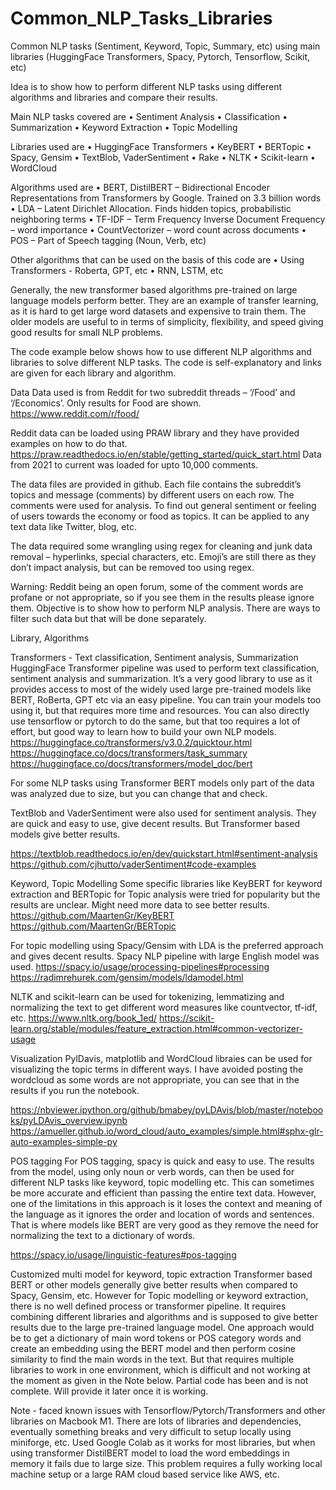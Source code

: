 # Common_NLP_Tasks_Libraries
Common NLP tasks (Sentiment, Keyword, Topic, Summary, etc) using main libraries (HuggingFace Transformers, Spacy, Pytorch, Tensorflow, Scikit, etc)

Idea is to show how to perform different NLP tasks using different algorithms and libraries and compare their results. 

Main NLP tasks covered are 
•	Sentiment Analysis
•	Classification
•	Summarization
•	Keyword Extraction
•	Topic Modelling

Libraries used are 
•	HuggingFace Transformers
•	KeyBERT
•	BERTopic
•	Spacy, Gensim
•	TextBlob, VaderSentiment
•	Rake
•	NLTK
•	Scikit-learn
•	WordCloud

Algorithms used are
•	BERT, DistilBERT – Bidirectional Encoder Representations from Transformers by Google. Trained on 3.3 billion words
•	LDA – Latent Dirichlet Allocation. Finds hidden topics, probabilistic neighboring terms
•	TF-IDF – Term Frequency Inverse Document Frequency – word importance 
•	CountVectorizer – word count across documents 
•	POS – Part of Speech tagging (Noun, Verb, etc)

Other algorithms that can be used on the basis of this code are 
•	Using Transformers - Roberta, GPT, etc
•	RNN, LSTM, etc

Generally, the new transformer based algorithms pre-trained on large language models perform better. They are an example of transfer learning, as it is hard to get large word datasets and expensive to train them. 
The older models are useful to in terms of simplicity, flexibility, and speed giving good results for small NLP problems.

The code example below shows how to use different NLP algorithms and libraries to solve different NLP tasks. The code is self-explanatory and links are given for each library and algorithm. 

Data
Data used is from Reddit for two subreddit threads – ‘/Food’ and ‘/Economics’. 
Only results for Food are shown. https://www.reddit.com/r/food/ 

Reddit data can be loaded using PRAW library and they have provided examples on how to do that. https://praw.readthedocs.io/en/stable/getting_started/quick_start.html 
Data from 2021 to current was loaded for upto 10,000 comments.

The data files are provided in github. Each file contains the subreddit’s topics and message (comments) by different users on each row. The comments were used for analysis. To find out general sentiment or feeling of users towards the economy or food as topics.  It can be applied to any text data like Twitter, blog, etc.

The data required some wrangling using regex for cleaning and junk data removal – hyperlinks, special characters, etc. Emoji’s are still there as they don’t impact analysis, but can be removed too using regex.

Warning: Reddit being an open forum, some of the comment words are profane or not appropriate, so if you see them in the results please ignore them. Objective is to show how to perform NLP analysis. There are ways to filter such data but that will be done separately.

Library, Algorithms

Transformers -  Text classification, Sentiment analysis, Summarization
HuggingFace Transformer pipeline was used to perform text classification, sentiment analysis and summarization. It’s a very good library to use as it provides access to most of the widely used large pre-trained models like BERT, RoBerta, GPT etc via an easy pipeline. You can train your models too using it, but that requires more time and resources. You can also directly use tensorflow or pytorch to do the same, but that too requires a lot of effort, but good way to learn how to build your own NLP models.
https://huggingface.co/transformers/v3.0.2/quicktour.html
https://huggingface.co/docs/transformers/task_summary
https://huggingface.co/docs/transformers/model_doc/bert

For some NLP tasks using Transformer BERT models only part of the data was analyzed due to size, but you can change that and check.

TextBlob and VaderSentiment were also used for sentiment analysis. They are quick and easy to use, give decent results. But Transformer based models give better results.

https://textblob.readthedocs.io/en/dev/quickstart.html#sentiment-analysis
https://github.com/cjhutto/vaderSentiment#code-examples


Keyword, Topic Modelling
Some specific libraries like KeyBERT for keyword extraction and BERTopic for Topic analysis were tried for popularity but the results are unclear. Might need more data to see better results.
https://github.com/MaartenGr/KeyBERT
https://github.com/MaartenGr/BERTopic

For topic modelling using Spacy/Gensim with LDA is the preferred approach and gives decent results. Spacy NLP pipeline with large English model was used.
https://spacy.io/usage/processing-pipelines#processing
https://radimrehurek.com/gensim/models/ldamodel.html

NLTK and scikit-learn can be used for tokenizing, lemmatizing and normalizing the text to get different word measures like countvector, tf-idf, etc.
https://www.nltk.org/book_1ed/
https://scikit-learn.org/stable/modules/feature_extraction.html#common-vectorizer-usage

Visualization
PylDavis, matplotlib and WordCloud libraies can be used for visualizing the topic terms in different ways.
I have avoided posting the wordcloud as some words are not appropriate, you can see that in the results if you run the notebook.

https://nbviewer.ipython.org/github/bmabey/pyLDAvis/blob/master/notebooks/pyLDAvis_overview.ipynb
https://amueller.github.io/word_cloud/auto_examples/simple.html#sphx-glr-auto-examples-simple-py

POS tagging
For POS tagging, spacy is quick and easy to use. The results from the model, using only noun or verb words, can then be used for different NLP tasks like keyword, topic modelling etc. This can sometimes be more accurate and efficient than passing the entire text data.
However, one of the limitations in this approach is it loses the context and meaning of the language as it ignores the order and location of words and sentences. That is where models like BERT are very good as they remove the need for normalizing the text to a dictionary of words.

https://spacy.io/usage/linguistic-features#pos-tagging

Customized multi model for keyword, topic extraction
Transformer based BERT or other models generally give better results when compared to Spacy, Gensim, etc. However for Topic modelling or keyword extraction, there is no well defined process or transformer pipeline. It requires combining different libraries and algorithms and is supposed to give better results due to the large pre-trained language model.
One approach would be to get a dictionary of main word tokens or POS category words and create an embedding using the BERT model and then perform cosine similarity to find the main words in the text. But that requires multiple libraries to work in one environment, which is difficult and not working at the moment as given in the Note below.
Partial code has been and is not complete. Will provide it later once it is working.

Note - faced known issues with Tensorflow/Pytorch/Transformers and other libraries on Macbook M1. There are lots of libraries and dependencies, eventually something breaks and very difficult to setup locally using miniforge, etc.
Used Google Colab as it works for most libraries, but when using transformer DistilBERT model to load the word embeddings in memory it fails due to large size. 
This problem requires a fully working local machine setup or a large RAM cloud based service like AWS, etc. 



